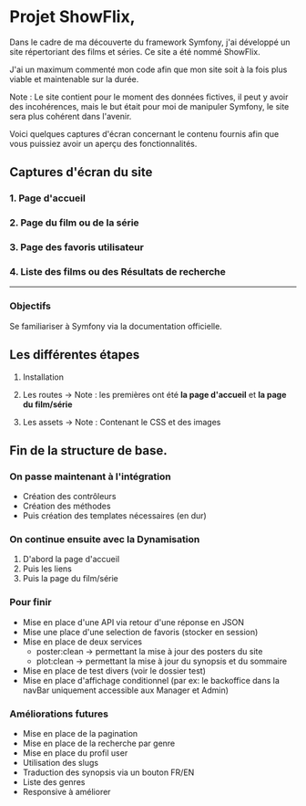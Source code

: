 # Projet ShowFlix, 

Dans le cadre de ma découverte du framework Symfony, j'ai développé un site répertoriant des films et séries. Ce site a été nommé ShowFlix.

J'ai un maximum commenté mon code afin que mon site soit à la fois plus viable et maintenable sur la durée.

Note : Le site contient pour le moment des données fictives, il peut y avoir des incohérences, mais le but était pour moi de manipuler Symfony, le site sera plus cohérent dans l'avenir.

Voici quelques captures d'écran concernant le contenu fournis afin que vous puissiez avoir un aperçu des fonctionnalités.

## Captures d'écran du site

### 1. Page d'accueil



### 2. Page du film ou de la série



### 3. Page des favoris utilisateur



### 4. Liste des films ou des Résultats de recherche



---

### Objectifs

Se familiariser à Symfony via la documentation officielle.

## Les différentes étapes

1. Installation

2. Les routes -> Note : les premières ont été **la page d'accueil** et **la page du film/série**

3. Les assets -> Note : Contenant le CSS et des images 


Fin de la structure de base.
---

### On passe maintenant à l'intégration

- Création des contrôleurs
- Création des méthodes 
- Puis création des templates nécessaires (en dur)

### On continue ensuite avec la Dynamisation

1. D'abord la page d'accueil
2. Puis les liens
3. Puis la page du film/série

### Pour finir

- Mise en place d'une API via retour d'une réponse en JSON
- Mise une place d'une selection de favoris (stocker en session)
- Mise en place de deux services 
  - poster:clean -> permettant la mise à jour des posters du site
  - plot:clean -> permettant la mise à jour du synopsis et du sommaire
- Mise en place de test divers (voir le dossier test)
- Mise en place d'affichage conditionnel (par ex: le backoffice dans la navBar uniquement accessible aux Manager et 
  Admin)

### Améliorations futures

- Mise en place de la pagination
- Mise en place de la recherche par genre
- Mise en place du profil user
- Utilisation des slugs
- Traduction des synopsis via un bouton FR/EN
- Liste des genres
- Responsive à améliorer
